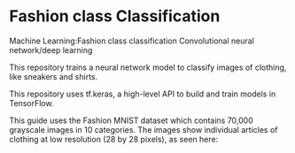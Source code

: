 # Fashion class Classification
 Machine Learning:Fashion class classification Convolutional neural network/deep learning

 This repository trains a neural network model to classify images of clothing, like sneakers and shirts.

 This repository uses tf.keras, a high-level API to build and train models in TensorFlow.

 This guide uses the Fashion MNIST dataset which contains 70,000 grayscale images in 10 categories. The images show individual articles of clothing at low resolution (28 by 28 pixels), as seen here:
